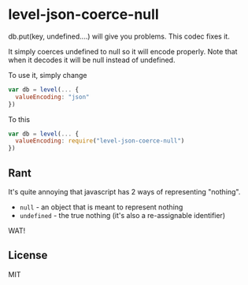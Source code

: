 # level-json-coerce-null
db.put(key, undefined....) will give you problems. This codec fixes it.

It simply coerces undefined to null so it will encode properly. Note that when it decodes it will be null instead of undefined.

To use it, simply change
```js
var db = level(... {
  valueEncoding: "json"
})
```
To this
```js
var db = level(... {
  valueEncoding: require("level-json-coerce-null")
})
```

## Rant
It's quite annoying that javascript has 2 ways of representing "nothing".
 * `null` - an object that is meant to represent nothing
 * `undefined` - the true nothing (it's also a re-assignable identifier)

WAT!

## License
MIT
